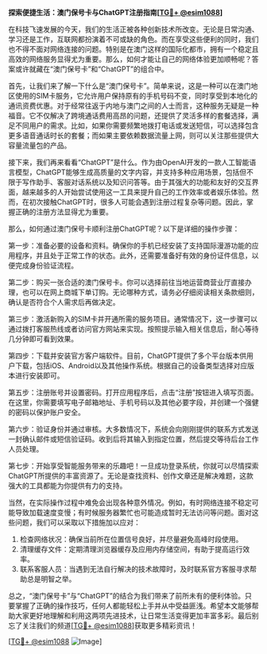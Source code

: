 **探索便捷生活：澳门保号卡与ChatGPT注册指南[[TG💪+ @esim1088](https://t.me/s/esim1088)]**

在科技飞速发展的今天，我们的生活正被各种创新技术所改变。无论是日常沟通、学习还是工作，互联网都扮演着不可或缺的角色。而在享受这些便利的同时，我们也不得不面对网络连接的问题。特别是在澳门这样的国际化都市，拥有一个稳定且高效的网络服务显得尤为重要。那么，如何才能让自己的网络体验更加顺畅呢？答案或许就藏在“澳门保号卡”和“ChatGPT”的组合中。

首先，让我们来了解一下什么是“澳门保号卡”。简单来说，这是一种可以在澳门地区使用的SIM卡服务，它允许用户保持原有的手机号码不变，同时享受到本地化的通讯资费优惠。对于经常往返于内地与澳门之间的人士而言，这种服务无疑是一种福音。它不仅解决了跨境通话费用高昂的问题，还提供了灵活多样的套餐选择，满足不同用户的需求。比如，如果你需要频繁地拨打电话或发送短信，可以选择包含更多语音通话时长的套餐；而如果主要依赖数据流量上网，则可以关注那些提供大容量流量包的产品。

接下来，我们再来看看“ChatGPT”是什么。作为由OpenAI开发的一款人工智能语言模型，ChatGPT能够生成高质量的文字内容，并支持多种应用场景，包括但不限于写作助手、客服对话系统以及知识问答等。由于其强大的功能和友好的交互界面，越来越多的人开始尝试使用这一工具来提升自己的工作效率或者娱乐体验。然而，在初次接触ChatGPT时，很多人可能会遇到注册过程复杂等问题。因此，掌握正确的注册方法显得尤为重要。

那么，如何通过澳门保号卡顺利注册ChatGPT呢？以下是详细的操作步骤：

第一步：准备必要的设备和资料。确保你的手机已经安装了支持国际漫游功能的应用程序，并且处于正常工作的状态。此外，还需要准备好有效的身份证件信息，以便完成身份验证流程。

第二步：购买一张合适的澳门保号卡。你可以选择前往当地运营商营业厅直接办理，也可以在网上商城下单订购。无论哪种方式，请务必仔细阅读相关条款细则，确认是否符合个人需求后再做决定。

第三步：激活新购入的SIM卡并开通所需的服务项目。通常情况下，这一步骤可以通过拨打客服热线或者访问官方网站来实现。按照提示输入相关信息后，耐心等待几分钟即可看到效果。

第四步：下载并安装官方客户端软件。目前，ChatGPT提供了多个平台版本供用户下载，包括iOS、Android以及其他操作系统。根据自己的设备类型选择对应版本进行安装即可。

第五步：注册账号并设置密码。打开应用程序后，点击“注册”按钮进入填写页面。在这里，你需要填写电子邮箱地址、手机号码以及其他必要字段，并创建一个强健的密码以保护账户安全。

第六步：验证身份并通过审核。大多数情况下，系统会向刚刚提供的联系方式发送一封确认邮件或短信验证码。收到后将其输入到指定位置，然后提交等待后台工作人员处理。

第七步：开始享受智能服务带来的乐趣吧！一旦成功登录系统，你就可以尽情探索ChatGPT所提供的丰富资源了。无论是查找资料、创作文章还是解决难题，这款强大的工具都能为你提供有力的支持。

当然，在实际操作过程中难免会出现各种意外情况。例如，有时网络连接不稳定可能导致加载速度变慢；有时候服务器繁忙也可能造成暂时无法访问等问题。面对这些问题，我们可以采取以下措施加以应对：

1. 检查网络状况：确保当前所在位置信号良好，并尽量避免高峰时段使用。
2. 清理缓存文件：定期清理浏览器缓存及应用内存储空间，有助于提高运行效率。
3. 联系客服人员：当遇到无法自行解决的技术故障时，及时联系官方客服寻求帮助总是明智之举。

总之，“澳门保号卡”与“ChatGPT”的结合为我们带来了前所未有的便利体验。只要掌握了正确的操作技巧，任何人都能轻松上手并从中受益匪浅。希望本文能够帮助大家更好地理解和利用这两项先进技术，让日常生活变得更加丰富多彩。最后别忘了关注我们的频道[[TG💪+ @esim1088](https://t.me/s/esim1088)]获取更多精彩资讯！

[[TG💪+ @esim1088](https://t.me/s/esim1088) ![Image](https://i.postimg.cc/4NQfJmqS/Snipaste-2025-05-13-00-14-12.png)]